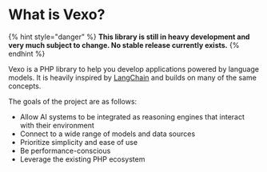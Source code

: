 # What is Vexo?

{% hint style="danger" %}
**This library is still in heavy development and very much subject to change. No stable release currently exists.**
{% endhint %}

Vexo is a PHP library to help you develop applications powered by language models. It is heavily inspired by [LangChain](https://github.com/hwchase17/langchain) and builds on many of the same concepts.

The goals of the project are as follows:

* Allow AI systems to be integrated as reasoning engines that interact with their environment
* Connect to a wide range of models and data sources
* Prioritize simplicity and ease of use
* Be performance-conscious
* Leverage the existing PHP ecosystem
